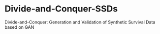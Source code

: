 # Divide-and-Conquer-SSDs
Divide-and-Conquer: Generation and Validation of Synthetic Survival Data based on GAN
